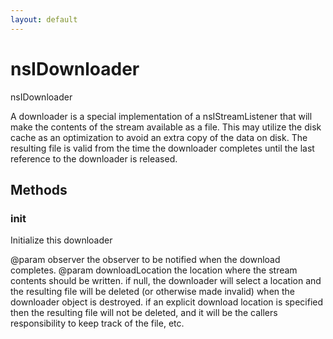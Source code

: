 ```yaml
---
layout: default
---
```


# nsIDownloader #

nsIDownloader

A downloader is a special implementation of a nsIStreamListener that will
make the contents of the stream available as a file.  This may utilize the
disk cache as an optimization to avoid an extra copy of the data on disk.
The resulting file is valid from the time the downloader completes until
the last reference to the downloader is released.


## Methods ##

### init ###

Initialize this downloader

@param observer
       the observer to be notified when the download completes.
@param downloadLocation
       the location where the stream contents should be written.
       if null, the downloader will select a location and the
       resulting file will be deleted (or otherwise made invalid)
       when the downloader object is destroyed.  if an explicit
       download location is specified then the resulting file will
       not be deleted, and it will be the callers responsibility
       to keep track of the file, etc.

